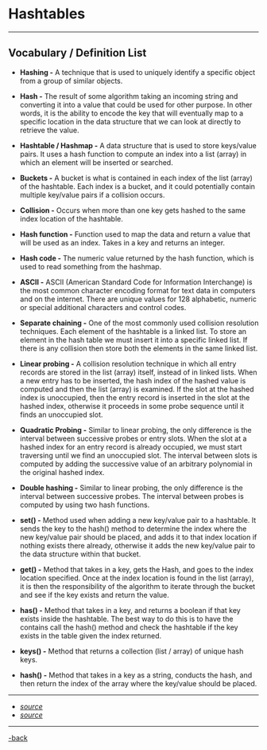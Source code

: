 # Hashtables

---

## Vocabulary / Definition List

* **Hashing -** A technique that is used to uniquely identify a specific object from a group of similar objects.

* **Hash -**  The result of some algorithm taking an incoming string and converting it into a value that could be used for other purpose. In other words, it is the ability to encode the key that will eventually map to a specific location in the data structure that we can look at directly to retrieve the value.

* **Hashtable / Hashmap -** A data structure that is used to store keys/value pairs. It uses a hash function to compute an index into a list (array) in which an element will be inserted or searched.

* **Buckets -** A bucket is what is contained in each index of the list (array) of the hashtable. Each index is a bucket, and it could potentially contain multiple key/value pairs if a collision occurs.

* **Collision -** Occurs when more than one key gets hashed to the same index location of the hashtable.

* **Hash function -** Function used to map the data and return a value that will be used as an index. Takes in a key and returns an integer.

* **Hash code -** The numeric value returned by the hash function, which is used to read something from the hashmap.

* **ASCII -** ASCII (American Standard Code for Information Interchange) is the most common character encoding format for text data in computers and on the internet. There are unique values for 128 alphabetic, numeric or special additional characters and control codes.

* **Separate chaining -** One of the most commonly used collision resolution techniques. Each element of the hashtable is a linked list. To store an element in the hash table we must insert it into a specific linked list. If there is any collision then store both the elements in the same linked list.

* **Linear probing -** A collision resolution technique in which all entry records are stored in the list (array) itself, instead of in linked lists. When a new entry has to be inserted, the hash index of the hashed value is computed and then the list (array) is examined. If the slot at the hashed index is unoccupied, then the entry record is inserted in the slot at the hashed index, otherwise it proceeds in some probe sequence until it finds an unoccupied slot.

* **Quadratic Probing -** Similar to linear probing, the only difference is the interval between successive probes or entry slots. When the slot at a hashed index for an entry record is already occupied, we must start traversing until we find an unoccupied slot. The interval between slots is computed by adding the successive value of an arbitrary polynomial in the original hashed index.

* **Double hashing -** Similar to linear probing, the only difference is the interval between successive probes. The interval between probes is computed by using two hash functions.

* **set() -** Method used when adding a new key/value pair to a hashtable. It sends the key to the hash() method to determine the index where the new key/value pair should be placed, and adds it to that index location if nothing exists there already, otherwise it adds the new key/value pair to the data structure within that bucket.

* **get() -** Method that takes in a key, gets the Hash, and goes to the index location specified. Once at the index location is found in the list (array), it is then the responsibility of the algorithm to iterate through the bucket and see if the key exists and return the value.

* **has() -** Method that takes in a key, and returns a boolean if that key exists inside the hashtable. The best way to do this is to have the contains call the hash() method and check the hashtable if the key exists in the table given the index returned.

* **keys() -** Method that returns a collection (list / array) of unique hash keys.

* **hash() -** Method that takes in a key as a string, conducts the hash, and then return the index of the array where the key/value should be placed.

---

* [*source*](https://codefellows.github.io/common_curriculum/data_structures_and_algorithms/Code_401/class-30/resources/Hashtables.html)
* [*source*](https://www.hackerearth.com/practice/data-structures/hash-tables/basics-of-hash-tables/tutorial/)

---

[-back](https://alexriverau.github.io/reading-notes/code401)
